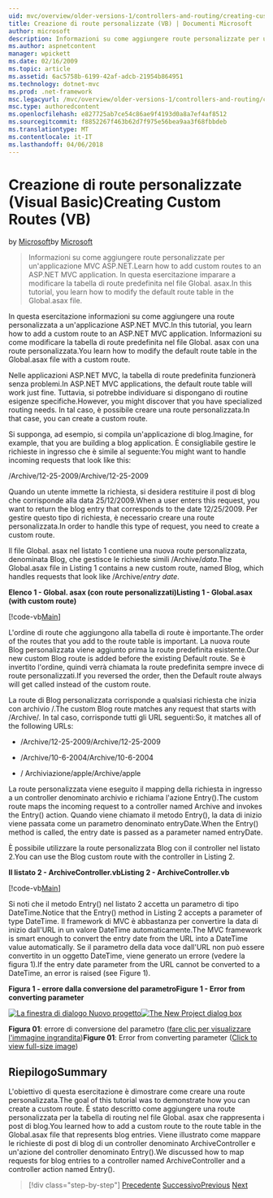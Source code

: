 ```yaml
---
uid: mvc/overview/older-versions-1/controllers-and-routing/creating-custom-routes-vb
title: Creazione di route personalizzate (VB) | Documenti Microsoft
author: microsoft
description: Informazioni su come aggiungere route personalizzate per un'applicazione MVC ASP.NET. In questa esercitazione imparare a modificare la tabella di route predefinita nel file Global. asax.
ms.author: aspnetcontent
manager: wpickett
ms.date: 02/16/2009
ms.topic: article
ms.assetid: 6ac5758b-6199-42af-adcb-21954b864951
ms.technology: dotnet-mvc
ms.prod: .net-framework
msc.legacyurl: /mvc/overview/older-versions-1/controllers-and-routing/creating-custom-routes-vb
msc.type: authoredcontent
ms.openlocfilehash: e827725ab7ce54c86ae9f4193d0a8a7ef4af8512
ms.sourcegitcommit: f8852267f463b62d7f975e56bea9aa3f68fbbdeb
ms.translationtype: MT
ms.contentlocale: it-IT
ms.lasthandoff: 04/06/2018
---
```

<a name="creating-custom-routes-vb"></a><span data-ttu-id="a9459-104">Creazione di route personalizzate (Visual Basic)</span><span class="sxs-lookup"><span data-stu-id="a9459-104">Creating Custom Routes (VB)</span></span>
====================
<span data-ttu-id="a9459-105">by [Microsoft](https://github.com/microsoft)</span><span class="sxs-lookup"><span data-stu-id="a9459-105">by [Microsoft](https://github.com/microsoft)</span></span>

> <span data-ttu-id="a9459-106">Informazioni su come aggiungere route personalizzate per un'applicazione MVC ASP.NET.</span><span class="sxs-lookup"><span data-stu-id="a9459-106">Learn how to add custom routes to an ASP.NET MVC application.</span></span> <span data-ttu-id="a9459-107">In questa esercitazione imparare a modificare la tabella di route predefinita nel file Global. asax.</span><span class="sxs-lookup"><span data-stu-id="a9459-107">In this tutorial, you learn how to modify the default route table in the Global.asax file.</span></span>


<span data-ttu-id="a9459-108">In questa esercitazione informazioni su come aggiungere una route personalizzata a un'applicazione ASP.NET MVC.</span><span class="sxs-lookup"><span data-stu-id="a9459-108">In this tutorial, you learn how to add a custom route to an ASP.NET MVC application.</span></span> <span data-ttu-id="a9459-109">Informazioni su come modificare la tabella di route predefinita nel file Global. asax con una route personalizzata.</span><span class="sxs-lookup"><span data-stu-id="a9459-109">You learn how to modify the default route table in the Global.asax file with a custom route.</span></span>

<span data-ttu-id="a9459-110">Nelle applicazioni ASP.NET MVC, la tabella di route predefinita funzionerà senza problemi.</span><span class="sxs-lookup"><span data-stu-id="a9459-110">In ASP.NET MVC applications, the default route table will work just fine.</span></span> <span data-ttu-id="a9459-111">Tuttavia, si potrebbe individuare si dispongano di routine esigenze specifiche.</span><span class="sxs-lookup"><span data-stu-id="a9459-111">However, you might discover that you have specialized routing needs.</span></span> <span data-ttu-id="a9459-112">In tal caso, è possibile creare una route personalizzata.</span><span class="sxs-lookup"><span data-stu-id="a9459-112">In that case, you can create a custom route.</span></span>

<span data-ttu-id="a9459-113">Si supponga, ad esempio, si compila un'applicazione di blog.</span><span class="sxs-lookup"><span data-stu-id="a9459-113">Imagine, for example, that you are building a blog application.</span></span> <span data-ttu-id="a9459-114">È consigliabile gestire le richieste in ingresso che è simile al seguente:</span><span class="sxs-lookup"><span data-stu-id="a9459-114">You might want to handle incoming requests that look like this:</span></span>

<span data-ttu-id="a9459-115">/Archive/12-25-2009</span><span class="sxs-lookup"><span data-stu-id="a9459-115">/Archive/12-25-2009</span></span>

<span data-ttu-id="a9459-116">Quando un utente immette la richiesta, si desidera restituire il post di blog che corrisponde alla data 25/12/2009.</span><span class="sxs-lookup"><span data-stu-id="a9459-116">When a user enters this request, you want to return the blog entry that corresponds to the date 12/25/2009.</span></span> <span data-ttu-id="a9459-117">Per gestire questo tipo di richiesta, è necessario creare una route personalizzata.</span><span class="sxs-lookup"><span data-stu-id="a9459-117">In order to handle this type of request, you need to create a custom route.</span></span>

<span data-ttu-id="a9459-118">Il file Global. asax nel listato 1 contiene una nuova route personalizzata, denominata Blog, che gestisce le richieste simili /Archive/*data*.</span><span class="sxs-lookup"><span data-stu-id="a9459-118">The Global.asax file in Listing 1 contains a new custom route, named Blog, which handles requests that look like /Archive/*entry date*.</span></span>

<span data-ttu-id="a9459-119">**Elenco 1 - Global. asax (con route personalizzati)**</span><span class="sxs-lookup"><span data-stu-id="a9459-119">**Listing 1 - Global.asax (with custom route)**</span></span>

[!code-vb[Main](creating-custom-routes-vb/samples/sample1.vb)]

<span data-ttu-id="a9459-120">L'ordine di route che aggiungono alla tabella di route è importante.</span><span class="sxs-lookup"><span data-stu-id="a9459-120">The order of the routes that you add to the route table is important.</span></span> <span data-ttu-id="a9459-121">La nuova route Blog personalizzata viene aggiunto prima la route predefinita esistente.</span><span class="sxs-lookup"><span data-stu-id="a9459-121">Our new custom Blog route is added before the existing Default route.</span></span> <span data-ttu-id="a9459-122">Se è invertito l'ordine, quindi verrà chiamata la route predefinita sempre invece di route personalizzati.</span><span class="sxs-lookup"><span data-stu-id="a9459-122">If you reversed the order, then the Default route always will get called instead of the custom route.</span></span>

<span data-ttu-id="a9459-123">La route di Blog personalizzata corrisponde a qualsiasi richiesta che inizia con archivio /.</span><span class="sxs-lookup"><span data-stu-id="a9459-123">The custom Blog route matches any request that starts with /Archive/.</span></span> <span data-ttu-id="a9459-124">In tal caso, corrisponde tutti gli URL seguenti:</span><span class="sxs-lookup"><span data-stu-id="a9459-124">So, it matches all of the following URLs:</span></span>

- <span data-ttu-id="a9459-125">/Archive/12-25-2009</span><span class="sxs-lookup"><span data-stu-id="a9459-125">/Archive/12-25-2009</span></span>

- <span data-ttu-id="a9459-126">/Archive/10-6-2004</span><span class="sxs-lookup"><span data-stu-id="a9459-126">/Archive/10-6-2004</span></span>

- <span data-ttu-id="a9459-127">/ Archiviazione/apple</span><span class="sxs-lookup"><span data-stu-id="a9459-127">/Archive/apple</span></span>

<span data-ttu-id="a9459-128">La route personalizzata viene eseguito il mapping della richiesta in ingresso a un controller denominato archivio e richiama l'azione Entry().</span><span class="sxs-lookup"><span data-stu-id="a9459-128">The custom route maps the incoming request to a controller named Archive and invokes the Entry() action.</span></span> <span data-ttu-id="a9459-129">Quando viene chiamato il metodo Entry(), la data di inizio viene passata come un parametro denominato entryDate.</span><span class="sxs-lookup"><span data-stu-id="a9459-129">When the Entry() method is called, the entry date is passed as a parameter named entryDate.</span></span>

<span data-ttu-id="a9459-130">È possibile utilizzare la route personalizzata Blog con il controller nel listato 2.</span><span class="sxs-lookup"><span data-stu-id="a9459-130">You can use the Blog custom route with the controller in Listing 2.</span></span>

<span data-ttu-id="a9459-131">**Il listato 2 - ArchiveController.vb**</span><span class="sxs-lookup"><span data-stu-id="a9459-131">**Listing 2 - ArchiveController.vb**</span></span>

[!code-vb[Main](creating-custom-routes-vb/samples/sample2.vb)]

<span data-ttu-id="a9459-132">Si noti che il metodo Entry() nel listato 2 accetta un parametro di tipo DateTime.</span><span class="sxs-lookup"><span data-stu-id="a9459-132">Notice that the Entry() method in Listing 2 accepts a parameter of type DateTime.</span></span> <span data-ttu-id="a9459-133">Il framework di MVC è abbastanza per convertire la data di inizio dall'URL in un valore DateTime automaticamente.</span><span class="sxs-lookup"><span data-stu-id="a9459-133">The MVC framework is smart enough to convert the entry date from the URL into a DateTime value automatically.</span></span> <span data-ttu-id="a9459-134">Se il parametro della data voce dall'URL non può essere convertito in un oggetto DateTime, viene generato un errore (vedere la figura 1).</span><span class="sxs-lookup"><span data-stu-id="a9459-134">If the entry date parameter from the URL cannot be converted to a DateTime, an error is raised (see Figure 1).</span></span>

<span data-ttu-id="a9459-135">**Figura 1 - errore dalla conversione del parametro**</span><span class="sxs-lookup"><span data-stu-id="a9459-135">**Figure 1 - Error from converting parameter**</span></span>


<span data-ttu-id="a9459-136">[![La finestra di dialogo Nuovo progetto](creating-custom-routes-vb/_static/image1.jpg)](creating-custom-routes-vb/_static/image1.png)</span><span class="sxs-lookup"><span data-stu-id="a9459-136">[![The New Project dialog box](creating-custom-routes-vb/_static/image1.jpg)](creating-custom-routes-vb/_static/image1.png)</span></span>

<span data-ttu-id="a9459-137">**Figura 01**: errore di conversione del parametro ([fare clic per visualizzare l'immagine ingrandita](creating-custom-routes-vb/_static/image2.png))</span><span class="sxs-lookup"><span data-stu-id="a9459-137">**Figure 01**: Error from converting parameter ([Click to view full-size image](creating-custom-routes-vb/_static/image2.png))</span></span>


## <a name="summary"></a><span data-ttu-id="a9459-138">Riepilogo</span><span class="sxs-lookup"><span data-stu-id="a9459-138">Summary</span></span>

<span data-ttu-id="a9459-139">L'obiettivo di questa esercitazione è dimostrare come creare una route personalizzata.</span><span class="sxs-lookup"><span data-stu-id="a9459-139">The goal of this tutorial was to demonstrate how you can create a custom route.</span></span> <span data-ttu-id="a9459-140">È stato descritto come aggiungere una route personalizzata per la tabella di routing nel file Global. asax che rappresenta i post di blog.</span><span class="sxs-lookup"><span data-stu-id="a9459-140">You learned how to add a custom route to the route table in the Global.asax file that represents blog entries.</span></span> <span data-ttu-id="a9459-141">Viene illustrato come mappare le richieste di post di blog di un controller denominato ArchiveController e un'azione del controller denominato Entry().</span><span class="sxs-lookup"><span data-stu-id="a9459-141">We discussed how to map requests for blog entries to a controller named ArchiveController and a controller action named Entry().</span></span>

> [!div class="step-by-step"]
> <span data-ttu-id="a9459-142">[Precedente](asp-net-mvc-controller-overview-vb.md)
> [Successivo](creating-a-route-constraint-vb.md)</span><span class="sxs-lookup"><span data-stu-id="a9459-142">[Previous](asp-net-mvc-controller-overview-vb.md)
[Next](creating-a-route-constraint-vb.md)</span></span>
